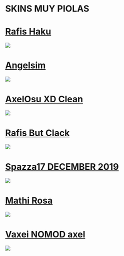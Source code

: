 # SKINS MUY PIOLAS
# [Rafis Haku](https://www.dropbox.com/s/r28jmvej20zg4ys/Rafis%20Haku.osk?dl=0) 
![](https://images-ext-1.discordapp.net/external/ivRvcKoyPZzzQqD6KFNkITWwn8FoCCILAPU1REeBBGw/https/i.imgur.com/uAinn2y.jpg?width=966&height=543)

# [Angelsim](https://www.dropbox.com/s/ca5qlf9tgpegx7y/Angelsim.osk?dl=0) 
![](https://images-ext-2.discordapp.net/external/Jh15s6ML7EAAX59wAxn4MsdNiK_B_lUiXeWIK2K80Is/https/i.imgur.com/4Lt3sdT.jpg?width=966&height=543)

# [AxelOsu XD Clean](https://www.dropbox.com/s/f1qlu6mroioq5s4/Axelosu%20XD%20Clean.osk?dl=0) 
![](https://images-ext-1.discordapp.net/external/sqYdO7nPY965BKKWHTdCCRXu-BspiVakh6UzRs89h0g/https/i.imgur.com/aSJKiNy.jpg?width=966&height=543)

# [Rafis But Clack](https://www.dropbox.com/s/o8jjoc024ko7z9j/Rafis%20but%20clack.osk?dl=0) 
![](https://images-ext-1.discordapp.net/external/Rtn_SjPYQ8W3VINAAXCZDkcbbtRQkxVrm8rmNIomEXA/https/i.imgur.com/LzJEmct.jpg?width=966&height=543)

# [Spazza17 DECEMBER 2019](https://www.dropbox.com/s/rpcae9gknvxqeot/Spazza17%20DECEMBER%202019.osk?dl=0) 
![](https://images-ext-1.discordapp.net/external/892eE4KzIIlIIQ3YkQ90eBAUxFafvyVwpFubz4tgsKs/https/i.imgur.com/KbEULkk.jpg?width=966&height=543)

# [Mathi Rosa](https://www.dropbox.com/s/ntctnxk60zjijib/Mathi%20Rosa.osk?dl=0) 
![](https://images-ext-1.discordapp.net/external/-Y7T4p-4kNIPA-VWCM9ZJbrY0uAFIYzS4L7kZgUc7Zg/https/i.imgur.com/WiBXMMb.jpg?width=966&height=543)

# [Vaxei NOMOD axel](https://www.dropbox.com/s/vyhip3923cjcb7t/Vaxei%20nomod%20AXEL.osk?dl=0) 
![](https://images-ext-1.discordapp.net/external/4q1blzYfPhCFTNXOzLB1G0btkUWgvk__H9w3ZheWVdg/https/i.imgur.com/zrWfqFJ.jpg?width=966&height=543)

